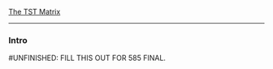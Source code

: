 [The TST Matrix](The%20TST%20Matrix.md)

---
### **Intro**

#UNFINISHED: FILL THIS OUT FOR 585 FINAL.  
